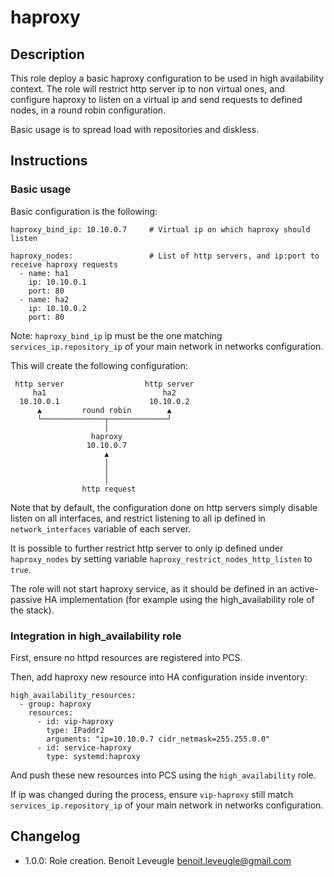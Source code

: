 # haproxy

## Description

This role deploy a basic haproxy configuration to be used in high availability
context.
The role will restrict http server ip to non virtual ones, and configure
haproxy to listen on a virtual ip and send requests to defined nodes, in a
round robin configuration.

Basic usage is to spread load with repositories and diskless.

## Instructions

### Basic usage

Basic configuration is the following:

```
haproxy_bind_ip: 10.10.0.7     # Virtual ip on which haproxy should listen

haproxy_nodes:                 # List of http servers, and ip:port to receive haproxy requests
  - name: ha1
    ip: 10.10.0.1
    port: 80
  - name: ha2
    ip: 10.10.0.2
    port: 80
```

Note: `haproxy_bind_ip` ip must be the one matching `services_ip.repository_ip`
of your main network in networks configuration.

This will create the following configuration:

```
 http server                  http server
     ha1                          ha2
  10.10.0.1                    10.10.0.2
      ▲         round robin        ▲
      └──────────────┬─────────────┘
                     │
                  haproxy
                 10.10.0.7
                     ▲
                     │
                     │
                     │
                http request
```

Note that by default, the configuration done on http servers simply disable
listen on all interfaces, and restrict listening to all ip defined in
`network_interfaces` variable of each server.

It is possible to further restrict http server to only ip defined under `haproxy_nodes`
by setting variable `haproxy_restrict_nodes_http_listen` to `true`.

The role will not start haproxy service, as it should be defined in an active-passive
HA implementation (for example using the high_availability role of the stack).

### Integration in high_availability role

First, ensure no httpd resources are registered into PCS.

Then, add haproxy new resource into HA configuration inside inventory:

```
high_availability_resources:
  - group: haproxy
    resources:
      - id: vip-haproxy
        type: IPaddr2
        arguments: "ip=10.10.0.7 cidr_netmask=255.255.0.0"
      - id: service-haproxy
        type: systemd:haproxy
```

And push these new resources into PCS using the `high_availability` role.

If ip was changed during the process, ensure `vip-haproxy` still match
`services_ip.repository_ip` of your main network in networks configuration.

## Changelog

* 1.0.0: Role creation. Benoit Leveugle <benoit.leveugle@gmail.com>
